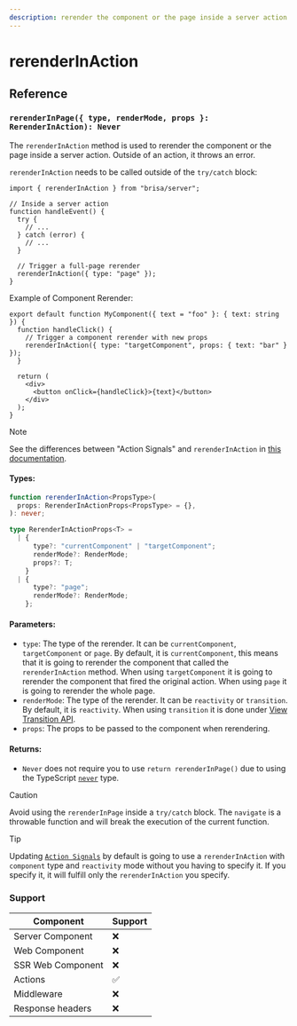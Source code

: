 ```yaml
---
description: rerender the component or the page inside a server action
---
```


# rerenderInAction

## Reference

### `rerenderInPage({ type, renderMode, props }: RerenderInAction): Never`

The `rerenderInAction` method is used to rerender the component or the page
inside a server action. Outside of an action, it throws an error.

`rerenderInAction` needs to be called outside of the `try/catch` block:

```tsx
import { rerenderInAction } from "brisa/server";

// Inside a server action
function handleEvent() {
  try {
    // ...
  } catch (error) {
    // ...
  }

  // Trigger a full-page rerender
  rerenderInAction({ type: "page" });
}
```

Example of Component Rerender:

```tsx
export default function MyComponent({ text = "foo" }: { text: string }) {
  function handleClick() {
    // Trigger a component rerender with new props
    rerenderInAction({ type: "targetComponent", props: { text: "bar" } });
  }

  return (
    <div>
      <button onClick={handleClick}>{text}</button>
    </div>
  );
}
```

> [!NOTE]
>
> See the differences between "Action Signals" and `rerenderInAction` in [this documentation](/building-your-application/data-management/server-actions#action-signals-vs-rerenderinaction).

#### Types:

```ts
function rerenderInAction<PropsType>(
  props: RerenderInActionProps<PropsType> = {},
): never;

type RerenderInActionProps<T> =
  | {
      type?: "currentComponent" | "targetComponent";
      renderMode?: RenderMode;
      props?: T;
    }
  | {
      type?: "page";
      renderMode?: RenderMode;
    };
```

#### Parameters:

- `type`: The type of the rerender. It can be `currentComponent`, `targetComponent` or `page`. By default, it is `currentComponent`, this means that it is going to rerender the component that called the `rerenderInAction` method. When using `targetComponent` it is going to rerender the component that fired the original action. When using `page` it is going to rerender the whole page.
- `renderMode`: The type of the rerender. It can be `reactivity` or `transition`. By default, it is `reactivity`. When using `transition` it is done under [View Transition API](https://developer.mozilla.org/en-US/docs/Web/API/View_Transitions_API).
- `props`: The props to be passed to the component when rerendering.

#### Returns:

- `Never` does not require you to use `return rerenderInPage()` due to using the TypeScript [`never`](https://www.typescriptlang.org/docs/handbook/2/functions.html#never) type.

> [!CAUTION]
>
> Avoid using the `rerenderInPage` inside a `try/catch` block. The `navigate` is a throwable function and will break the execution of the current function.

> [!TIP]
>
> Updating [`Action Signals`](/building-your-application/data-management/server-actions#action-signals) by default is going to use a `rerenderInAction` with `component` type and `reactivity` mode without you having to specify it. If you specify it, it will fulfill only the `rerenderInAction` you specify.

### Support

| Component         | Support |
| ----------------- | ------- |
| Server Component  | ❌      |
| Web Component     | ❌      |
| SSR Web Component | ❌      |
| Actions           | ✅      |
| Middleware        | ❌      |
| Response headers  | ❌      |
